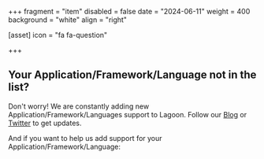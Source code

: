 +++
fragment = "item"
disabled = false
date = "2024-06-11"
weight = 400
background = "white"
align = "right"

[asset]
  icon = "fa fa-question"

+++
## Your Application/Framework/Language not in the list?

Don't worry! We are constantly adding new Application/Framework/Languages support to Lagoon. Follow our [Blog](https://dev.to/uselagoon) or [Twitter](https://twitter.com/uselagoon) to get updates.

And if you want to help us add support for your Application/Framework/Language:
